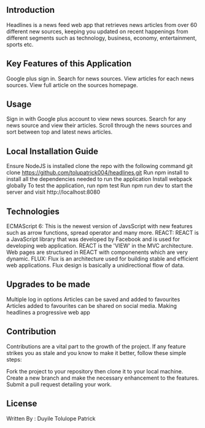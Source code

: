 ## Introduction

Headlines is a news feed web app that retrieves news articles from over 60 different new sources, keeping you updated on recent happenings from different segments such as technology, business, economy, entertainment, sports etc.

## Key Features of this Application

Google plus sign in.
Search for news sources.
View articles for each news sources.
View full article on the sources homepage.

## Usage

Sign in with Google plus account to view news sources.
Search for any news source and view their articles.
Scroll through the news sources and sort between top and latest news articles.

## Local Installation Guide

Ensure NodeJS is installed
clone the repo with the following command git clone https://github.com/tolupatrick004/headlines.git
Run npm install to install all the dependencies needed to run the application
Install webpack globally
To test the application, run npm test
Run npm run dev to start the server and visit http://localhost:8080

## Technologies

ECMAScript 6: This is the newest version of JavsScript with new features such as arrow functions, spread operator and many more.
REACT: REACT is a JavaScript library that was developed by Facebook and is used for developing web application. REACT is the 'VIEW' in the MVC architecture. Web pages are structured in REACT with componenents which are very dynamic.
FLUX: Flux is an architecture used for building stable and efficient web applications. Flux design is basically a unidirectional flow of data.


## Upgrades to be made

Multiple log in options
Articles can be saved and added to favourites
Articles added to favourites can be shared on social media.
Making headlines a progressive web app

## Contribution

Contributions are a vital part to the growth of the project. If any feature strikes you as stale and you know to make it better, follow these simple steps:

Fork the project to your repository then clone it to your local machine.
Create a new branch and make the necessary enhancement to the features.
Submit a pull request detailing your work.

## License
Written By : Duyile Tolulope Patrick
